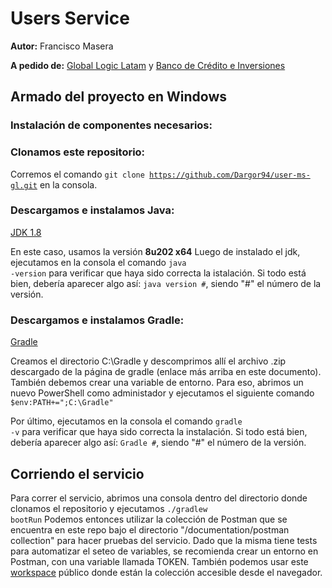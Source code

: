 # Users Service
**Autor:** Francisco Masera

**A pedido de:** [Global Logic Latam](https://www.globallogic.com/latam/) y [Banco de Crédito e Inversiones](https://www.bci.cl/)

## Armado del proyecto en **Windows**
### Instalación de componentes necesarios:
  
  ### Clonamos este repositorio:
  Corremos el comando <code>git clone https://github.com/Dargor94/user-ms-gl.git</code> en la consola.
  
  ### Descargamos e instalamos Java:
  [JDK 1.8](https://www.oracle.com/ar/java/technologies/javase/javase8-archive-downloads.html)
  
  En este caso, usamos la versión **8u202 x64**
  Luego de instalado el jdk, ejecutamos en la consola el comando <code>java -version</code> para verificar que haya sido correcta la istalación.
  Si todo está bien, debería aparecer algo así: <code>java version #</code>, siendo "#" el número de la versión.
  
  ### Descargamos e instalamos Gradle:
  [Gradle](https://gradle.org/releases)
  
  Creamos el directorio C:\Gradle y descomprimos allí el archivo .zip descargado de la página de gradle (enlace más arriba en este documento).
  También debemos crear una variable de entorno. Para eso, abrimos un nuevo PowerShell como administador y ejecutamos el siguiente comando 
  <code>$env:PATH+=";C:\Gradle"</code>
  
  Por último, ejecutamos en la consola el comando <code>gradle -v</code> para verificar que haya sido correcta la instalación.
  Si todo está bien, debería aparecer algo así: <code>Gradle #</code>, siendo "#" el número de la versión.

  
## Corriendo el servicio
  Para correr el servicio, abrimos una consola dentro del directorio donde clonamos el repositorio y ejecutamos <code>./gradlew bootRun</code>
  Podemos entonces utilizar la colección de Postman que se encuentra en este repo bajo el directorio "/documentation/postman collection" para hacer pruebas del           servicio. Dado que la misma tiene tests para automatizar el seteo de variables, se recomienda crear un entorno en Postman, con una variable llamada TOKEN.
  También podemos usar este [workspace](https://www.postman.com/lively-capsule-969062/workspace/0f82b00e-e09e-4e80-a6bf-95a9ddf44abc/overview) público donde están la     colección accesible desde el navegador.
